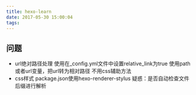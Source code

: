 ```yaml
---
title: hexo-learn
date: 2017-05-30 15:00:04
tags:
---
```


## 问题
+ url绝对路径处理
使用在_config.yml文件中设置relative_link为true
使用path或者url变量，把url转为相对路径
不用css辅助方法
+ css样式
package.json使用hexo-renderer-stylus
疑惑：是否自动检查文件后缀进行解析


